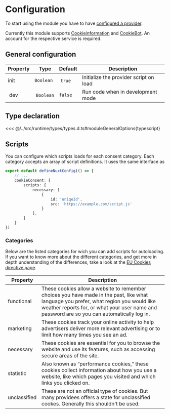 # Configuration

To start using the module you have to have [configured a provider](/documentation#configure-your-provider).

Currently this module supports [Cookieinformation](https://cookieinformation.com) and [CookieBot](https://cookiebot.com). An account for the respective service is required.

## General configuration

| Property |  Type      | Default |  Description                           |
| -------- | ---------- | ------- | -------------------------------------- |
| init     | `Boolean`  |  `true` | Initialize the provider script on load |
|  dev     |  `Boolean` | `false` | Run code when in development mode      |

## Type declaration
<<< @/../src/runtime/types/types.d.ts#moduleGeneralOptions{typescript}

## Scripts
You can configure which scripts loads for each consent category.
Each category accepts an array of script definitions. It uses the same interface as 

```typescript
export default defineNuxtConfig(() => {
    // ...
    cookieConsent: {
        scripts: {
            necessary: [
                {
                    id: 'uniqeId',
                    src: 'https://example.com/script.js'
                }
            ],
        }
    }
})
```

### Categories
Below are the listed categories for wich you can add scripts for autoloading.
If you want to know more about the different categories, and get more in depth understanding of the differences, take a look at the [EU Cookies directive page](https://gdpr.eu/cookies/).

| Property     |  Description                                                                                                                                                                                                                         |
| ------------ | ------------------------------------------------------------------------------------------------------------------------------------------------------------------------------------------------------------------------------------ |
| functional   | These cookies allow a website to remember choices you have made in the past, like what language you prefer, what region you would like weather reports for, or what your user name and password are so you can automatically log in. |
| marketing    | These cookies track your online activity to help advertisers deliver more relevant advertising or to limit how many times you see an ad.                                                                                             |
| necessary    | These cookies are essential for you to browse the website and use its features, such as accessing secure areas of the site.                                                                                                          |
| statistic    | Also known as “performance cookies,” these cookies collect information about how you use a website, like which pages you visited and which links you clicked on.                                                                     |
| unclassified | These are not an official type of cookies. But many providees offers a state for unclassified cookes. Generally this shouldn't be used.                                                                                              |
